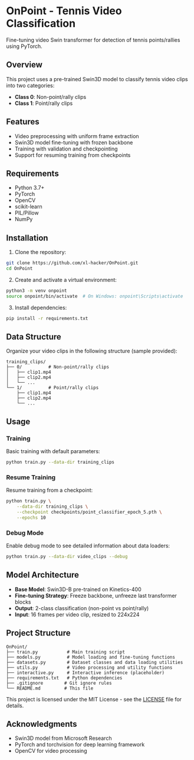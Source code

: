 # OnPoint - Tennis Video Classification

Fine-tuning video Swin transformer for detection of tennis points/rallies using PyTorch.

## Overview

This project uses a pre-trained Swin3D model to classify tennis video clips into two categories:
- **Class 0**: Non-point/rally clips
- **Class 1**: Point/rally clips

## Features

- Video preprocessing with uniform frame extraction
- Swin3D model fine-tuning with frozen backbone
- Training with validation and checkpointing
- Support for resuming training from checkpoints

## Requirements

- Python 3.7+
- PyTorch
- OpenCV
- scikit-learn
- PIL/Pillow
- NumPy

## Installation

1. Clone the repository:
```bash
git clone https://github.com/xl-hacker/OnPoint.git
cd OnPoint
```

2. Create and activate a virtual environment:
```bash
python3 -m venv onpoint
source onpoint/bin/activate  # On Windows: onpoint\Scripts\activate
```

3. Install dependencies:
```bash
pip install -r requirements.txt
```

## Data Structure

Organize your video clips in the following structure (sample provided):
```
training_clips/
├── 0/          # Non-point/rally clips
│   ├── clip1.mp4
│   ├── clip2.mp4
│   └── ...
└── 1/          # Point/rally clips
    ├── clip1.mp4
    ├── clip2.mp4
    └── ...
```

## Usage

### Training

Basic training with default parameters:
```bash
python train.py --data-dir training_clips
```

### Resume Training

Resume training from a checkpoint:
```bash
python train.py \
    --data-dir training_clips \
    --checkpoint checkpoints/point_classifier_epoch_5.pth \
    --epochs 10
```

### Debug Mode

Enable debug mode to see detailed information about data loaders:
```bash
python train.py --data-dir video_clips --debug
```

## Model Architecture

- **Base Model**: Swin3D-B pre-trained on Kinetics-400
- **Fine-tuning Strategy**: Freeze backbone, unfreeze last transformer blocks
- **Output**: 2-class classification (non-point vs point/rally)
- **Input**: 16 frames per video clip, resized to 224x224

## Project Structure

```
OnPoint/
├── train.py           # Main training script
├── models.py          # Model loading and fine-tuning functions
├── datasets.py        # Dataset classes and data loading utilities
├── utils.py           # Video processing and utility functions
├── interactive.py     # Interactive inference (placeholder)
├── requirements.txt   # Python dependencies
├── .gitignore        # Git ignore rules
└── README.md         # This file
```

This project is licensed under the MIT License - see the [LICENSE](LICENSE) file for details.

## Acknowledgments

- Swin3D model from Microsoft Research
- PyTorch and torchvision for deep learning framework
- OpenCV for video processing
